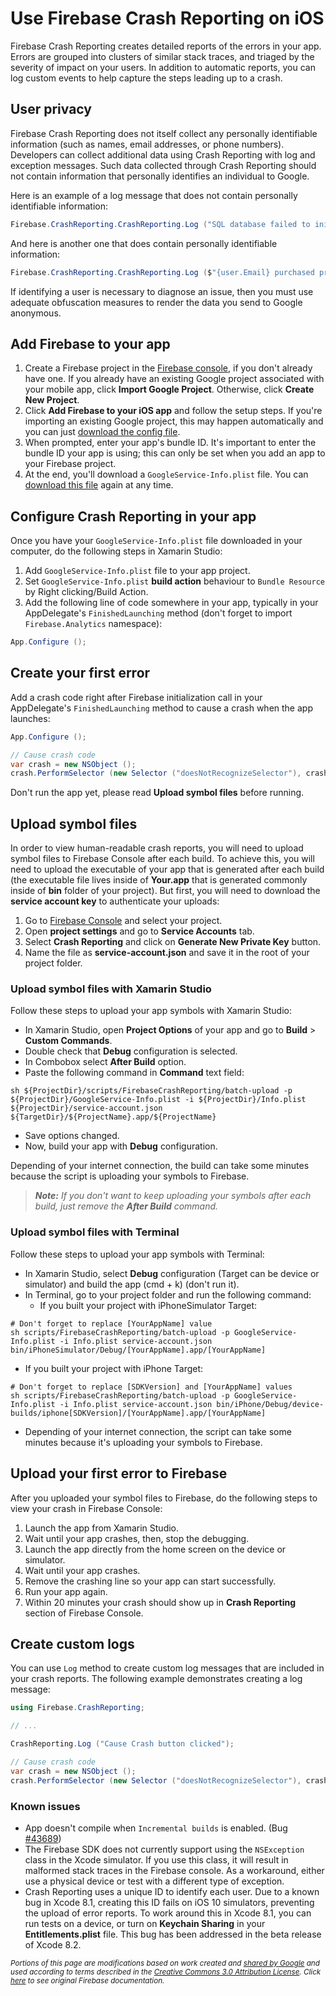 # Use Firebase Crash Reporting on iOS

Firebase Crash Reporting creates detailed reports of the errors in your app. Errors are grouped into clusters of similar stack traces, and triaged by the severity of impact on your users. In addition to automatic reports, you can log custom events to help capture the steps leading up to a crash.

## User privacy

Firebase Crash Reporting does not itself collect any personally identifiable information (such as names, email addresses, or phone numbers). Developers can collect additional data using Crash Reporting with log and exception messages. Such data collected through Crash Reporting should not contain information that personally identifies an individual to Google.

Here is an example of a log message that does not contain personally identifiable information:

```csharp
Firebase.CrashReporting.CrashReporting.Log ("SQL database failed to initialize");
```

And here is another one that does contain personally identifiable information:

```csharp
Firebase.CrashReporting.CrashReporting.Log ($"{user.Email} purchased product {product.Id}");
```

If identifying a user is necessary to diagnose an issue, then you must use adequate obfuscation measures to render the data you send to Google anonymous.

## Add Firebase to your app

1. Create a Firebase project in the [Firebase console][1], if you don't already have one. If you already have an existing Google project associated with your mobile app, click **Import Google Project**. Otherwise, click **Create New Project**.
2. Click **Add Firebase to your iOS app** and follow the setup steps. If you're importing an existing Google project, this may happen automatically and you can just [download the config file][2].
3. When prompted, enter your app's bundle ID. It's important to enter the bundle ID your app is using; this can only be set when you add an app to your Firebase project.
4. At the end, you'll download a `GoogleService-Info.plist` file. You can [download this file][2] again at any time.

## Configure Crash Reporting in your app

Once you have your `GoogleService-Info.plist` file downloaded in your computer, do the following steps in Xamarin Studio:

1. Add `GoogleService-Info.plist` file to your app project.
2. Set `GoogleService-Info.plist` **build action** behaviour to `Bundle Resource` by Right clicking/Build Action.
3. Add the following line of code somewhere in your app, typically in your AppDelegate's `FinishedLaunching` method (don't forget to import `Firebase.Analytics` namespace):

```csharp
App.Configure ();
```

## Create your first error

Add a crash code right after Firebase initialization call in your AppDelegate's `FinishedLaunching` method to cause a crash when the app launches:

```csharp
App.Configure ();

// Cause crash code
var crash = new NSObject ();
crash.PerformSelector (new Selector ("doesNotRecognizeSelector"), crash, 0);
```

Don't run the app yet, please read **Upload symbol files** before running.

## Upload symbol files

In order to view human-readable crash reports, you will need to upload symbol files to Firebase Console after each build. To achieve this, you will need to upload the executable of your app that is generated after each build (the executable file lives inside of **Your.app** that is generated commonly inside of **bin** folder of your project). But first, you will need to download the **service account key** to authenticate your uploads:

1. Go to [Firebase Console][1] and select your project.
2. Open **project settings** and go to **Service Accounts** tab.
3. Select **Crash Reporting** and click on **Generate New Private Key** button.
4. Name the file as **service-account.json** and save it in the root of your project folder.

### Upload symbol files with Xamarin Studio

Follow these steps to upload your app symbols with Xamarin Studio:

* In Xamarin Studio, open **Project Options** of your app and go to **Build** > **Custom Commands**.
* Double check that **Debug** configuration is selected.
* In Combobox select **After Build** option.
* Paste the following command in **Command** text field:

```
sh ${ProjectDir}/scripts/FirebaseCrashReporting/batch-upload -p ${ProjectDir}/GoogleService-Info.plist -i ${ProjectDir}/Info.plist ${ProjectDir}/service-account.json ${TargetDir}/${ProjectName}.app/${ProjectName}
```

* Save options changed.
* Now, build your app with **Debug** configuration.

Depending of your internet connection, the build can take some minutes because the script is uploading your symbols to Firebase.

> ***Note:*** *If you don't want to keep uploading your symbols after each build, just remove the **After Build** command.*

### Upload symbol files with Terminal

Follow these steps to upload your app symbols with Terminal:

* In Xamarin Studio, select **Debug** configuration (Target can be device or simulator) and build the app (cmd + k) (don't run it).
* In Terminal, go to your project folder and run the following command:
  * If you built your project with iPhoneSimulator Target:

```
# Don't forget to replace [YourAppName] value
sh scripts/FirebaseCrashReporting/batch-upload -p GoogleService-Info.plist -i Info.plist service-account.json bin/iPhoneSimulator/Debug/[YourAppName].app/[YourAppName]
```

  * If you built your project with iPhone Target:

```
# Don't forget to replace [SDKVersion] and [YourAppName] values
sh scripts/FirebaseCrashReporting/batch-upload -p GoogleService-Info.plist -i Info.plist service-account.json bin/iPhone/Debug/device-builds/iphone[SDKVersion]/[YourAppName].app/[YourAppName]
```

* Depending of your internet connection, the script can take some minutes because it's uploading your symbols to Firebase.

## Upload your first error to Firebase

After you uploaded your symbol files to Firebase, do the following steps to view your crash in Firebase Console:

1. Launch the app from Xamarin Studio.
2. Wait until your app crashes, then, stop the debugging.
3. Launch the app directly from the home screen on the device or simulator.
4. Wait until your app crashes.
5. Remove the crashing line so your app can start successfully.
6. Run your app again.
7. Within 20 minutes your crash should show up in **Crash Reporting** section of Firebase Console.

## Create custom logs

You can use `Log` method to create custom log messages that are included in your crash reports. The following example demonstrates creating a log message:

```csharp
using Firebase.CrashReporting;

// ...

CrashReporting.Log ("Cause Crash button clicked");

// Cause crash code
var crash = new NSObject ();
crash.PerformSelector (new Selector ("doesNotRecognizeSelector"), crash, 0);
```

### Known issues

* App doesn't compile when `Incremental builds` is enabled. (Bug [#43689][3])
* The Firebase SDK does not currently support using the `NSException` class in the Xcode simulator. If you use this class, it will result in malformed stack traces in the Firebase console. As a workaround, either use a physical device or test with a different type of exception.
* Crash Reporting uses a unique ID to identify each user. Due to a known bug in Xcode 8.1, creating this ID fails on iOS 10 simulators, preventing the upload of error reports. To work around this in Xcode 8.1, you can run tests on a device, or turn on **Keychain Sharing** in your **Entitlements.plist** file. This bug has been addressed in the beta release of Xcode 8.2.

<sub>_Portions of this page are modifications based on work created and [shared by Google](https://developers.google.com/readme/policies/) and used according to terms described in the [Creative Commons 3.0 Attribution License](http://creativecommons.org/licenses/by/3.0/). Click [here](https://firebase.google.com/docs/crash/ios) to see original Firebase documentation._</sub>

[1]: https://firebase.google.com/console/
[2]: http://support.google.com/firebase/answer/7015592
[3]: https://bugzilla.xamarin.com/show_bug.cgi?id=43689
